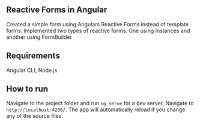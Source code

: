 ## Reactive Forms in Angular
Created a simple form using Angulars Reactive Forms instead of template forms. Implemented two types of reactive forms. One using Instances and another using FormBuilder

## Requirements
Angular CLI, 
Node.js

## How to run
Navigate to the project folder and run `ng serve` for a dev server. Navigate to `http://localhost:4200/`. The app will automatically reload if you change any of the source files.


